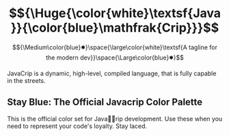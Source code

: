 # $${\Huge{\color{white}\textsf{Java}}{\color{blue}\mathfrak{Crip}}}$$

$${\Medium\color{blue}🟌}\space{\large\color{white}\textsf{A tagline for the modern dev}}\space{\Large\color{blue}🟌}$$

JavaCrip is a dynamic, high-level, compiled language, that is fully capable in the streets. 

## Stay Blue: The Official Javacrip Color Palette

This is the official color set for Java🤏🏿rip development. Use these when you need to represent your code's loyalty. Stay laced.
